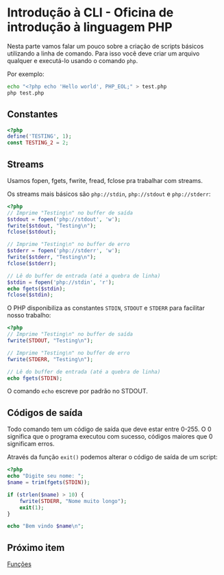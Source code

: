 # Introdução à CLI - Oficina de introdução à linguagem PHP

Nesta parte vamos falar um pouco sobre a criação de scripts básicos utilizando a linha de comando.
Para isso você deve criar um arquivo qualquer e executá-lo usando o comando ```php```.

Por exemplo:

```sh
echo "<?php echo 'Hello world', PHP_EOL;" > test.php
php test.php
```

## Constantes

```php
<?php
define('TESTING', 1);
const TESTING_2 = 2;
```

## Streams

Usamos fopen, fgets, fwrite, fread, fclose pra trabalhar com streams.

Os streams mais básicos são ```php://stdin```, ```php://stdout``` e ```php://stderr```:

```php
<?php
// Imprime "Testing\n" no buffer de saída
$stdout = fopen('php://stdout', 'w');
fwrite($stdout, "Testing\n");
fclose($stdout);

// Imprime "Testing\n" no buffer de erro
$stderr = fopen('php://stderr', 'w');
fwrite($stderr, "Testing\n");
fclose($stderr);

// Lê do buffer de entrada (até a quebra de linha)
$stdin = fopen('php://stdin', 'r');
echo fgets($stdin);
fclose($stdin);
```

O PHP disponibiliza as constantes ```STDIN```, ```STDOUT``` e ```STDERR``` para facilitar nosso trabalho:

```php
<?php
// Imprime "Testing\n" no buffer de saída
fwrite(STDOUT, "Testing\n");

// Imprime "Testing\n" no buffer de erro
fwrite(STDERR, "Testing\n");

// Lê do buffer de entrada (até a quebra de linha)
echo fgets(STDIN);
```

O comando ```echo``` escreve por padrão no STDOUT.

## Códigos de saída

Todo comando tem um código de saída que deve estar entre 0-255.
O 0 significa que o programa executou com sucesso, códigos maiores que 0 significam erros.

Através da função ```exit()``` podemos alterar o código de saída de um script:

```php
<?php
echo "Digite seu nome: ";
$name = trim(fgets(STDIN));

if (strlen($name) > 10) {
    fwrite(STDERR, "Nome muito longo");
    exit(1);
}

echo "Bem vindo $name\n";
```

## Próximo item

[Funções](https://github.com/PHPSC-Training/php-intro/tree/3-functions)
